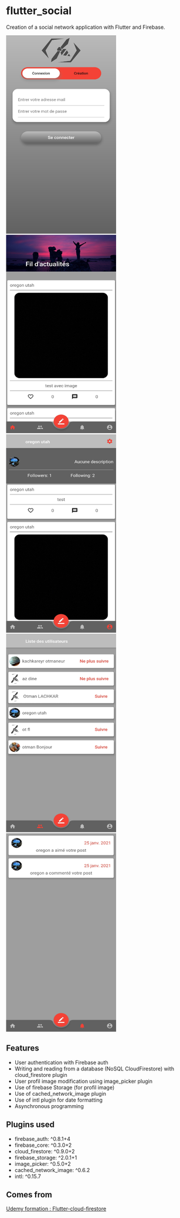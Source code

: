 # flutter_social

Creation of a social network application with Flutter and Firebase.


<img src="https://github.com/88hitman/flutter_social/blob/master/assets/ss0.jpg" alt="How example looks" width="300" height="540">
<img src="https://github.com/88hitman/flutter_social/blob/master/assets/ss1.jpg" alt="How example looks" width="300" height="540">
<img src="https://github.com/88hitman/flutter_social/blob/master/assets/ss2.jpg" alt="How example looks" width="300" height="540">
<img src="https://github.com/88hitman/flutter_social/blob/master/assets/ss3.jpg" alt="How example looks" width="300" height="540">
<img src="https://github.com/88hitman/flutter_social/blob/master/assets/ss4.jpg" alt="How example looks" width="300" height="540">


## Features

- User authentication with Firebase auth
- Writing and reading from a database (NoSQL CloudFirestore) with cloud_firestore plugin
- User profil image modification using image_picker plugin
- Use of firebase Storage (for profil image)
- Use of cached_network_image plugin
- Use of intl plugin for date formatting
- Asynchronous programming


## Plugins used

- firebase_auth: ^0.8.1+4
- firebase_core: ^0.3.0+2
- cloud_firestore: ^0.9.0+2
- firebase_storage: ^2.0.1+1
- image_picker: ^0.5.0+2
- cached_network_image: ^0.6.2
- intl: ^0.15.7


## Comes from

[Udemy formation : Flutter-cloud-firestore](https://www.udemy.com/course/flutter-cloud-firestore/)
